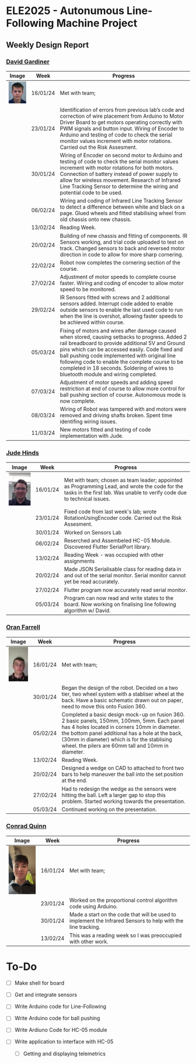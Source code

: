 # ELE2025 - Autonumous Line-Following Machine Project

## Weekly Design Report

### [David Gardiner](mailto:dgardiner04@qub.ac.uk)

| Image | Week | Progress |
|-------|------|----------|
| ![](img/david.jpg) | 16/01/24 | Met with team; |
| | 23/01/24 | Identification of errors from previous lab’s code and correction of wire placement from Arduino to Motor Driver Board to get motors operating correctly with PWM signals and button input.  Wiring of Encoder to Arduino and testing of code to check the serial monitor values increment with motor rotations. Carried out the Risk Assesment.|
| | 30/01/24 | Wiring of Encoder on second motor to Arduino and testing of code to check the serial monitor values increment with motor rotations for both motors.  Connection of battery instead of power supply to allow for wireless movement.  Research of Infrared Line Tracking Sensor to determine the wiring and potential code to be used.|
| | 06/02/24 | Wiring and coding of Infrared Line Tracking Sensor to detect a difference between white and black on a page.  Glued wheels and fitted stabilising wheel from old chassis onto new chassis.|
| | 13/02/24 | Reading Week.|
| | 20/02/24 | Building of new chassis and fitting of components.  IR Sensors working, and trial code uploaded to test on track.  Changed sensors to back and reversed motor direction in code to allow for more sharp cornering.|
| | 22/02/24 | Robot now completes the cornering section of the course.|
| | 27/02/24 | Adjustment of motor speeds to complete course faster.  Wiring and coding of encoder to allow motor speed to be monitored.|
| | 29/02/24 | IR Sensors fitted with screws and 2 additional sensors added.  Interrupt code added to enable outside sensors to enable the last used code to run when the line is overshot, allowing faster speeds to be achieved within course.|
| | 05/03/24 | Fixing of motors and wires after damage caused when stored, causing setbacks to progress.  Added 2 rail breadboard to provide additional 5V and Ground pins which can be accessed easily.  Code fixed and ball pushing code implemented with original line following code to enable the complete course to be completed in 18 seconds.  Soldering of wires to bluetooth module and wiring completed. |
| | 07/03/24 | Adjustment of motor speeds and adding speed restriction at end of course to allow more control for ball pushing section of course.  Autonomous mode is now complete. |
| | 08/03/24 | Wiring of Robot was tampered with and motors were removed and driving shafts broken.  Spent time identifing wiring issues. |
| | 11/03/24 | New motors fitted and testing of code implementation with Jude. |

### [Jude Hinds](mailto:jhinds04@qub.ac.uk)

| Image | Week | Progress |
|-------|------|----------|
| ![](img/jude.jpg) | 16/01/24 | Met with team; chosen as team leader; appointed as Programming Lead, and wrote the code for the tasks in the first lab. Was unable to verify code due to technical issues. |
| | 23/01/24 | Fixed code from last week's lab; wrote RotationUsingEncoder code. Carried out the Risk Assesment. |
| | 30/01/24 | Worked on Sensors Lab |
| | 06/02/24 | Reserched and Assembeled HC-05 Module. Discovered Flutter SerialPort library. |
| | 13/02/24 | Reading Week - was occupied with other assignments |
| | 20/02/24 | Made JSON Serialisable class for reading data in and out of the serial monitor. Serial monitor cannot yet be read accurately. |
| | 27/02/24 | Flutter program now accurately read serial monitor. |
| | 05/03/24 | Program can now read and write states to the board. Now working on finalising line following algorithm w/ David. |

### [Oran Farrell](mailto:ofarrell03@qub.ac.uk)

| Image | Week | Progress |
|-------|------|----------|
| ![](img/oran.jpg) | 16/01/24 | Met with team; |
| | 30/01/24 | Began the design of the robot. Decided on a two tier, two wheel system with a stabliser wheel at the back. Have a basic schematic drawn out on paper, need to move this onto Fusion 360. | 
| | 05/02/24  | Completed a basic design mock-up on fusion 360. 2 basic panels, 150mm, 100mm, 5mm. Each panel has 4 holes located in corners 10mm in diameter. the bottom panel additional has a hole at the back, (30mm in diameter) which is for the stablising wheel. the pilers are 60mm tall and 10mm in diameter. |
| | 13/02/24 | Reading Week.|
| | 20/02/24 | Designed a wedge on CAD to attached to front two bars to help maneuver the ball into the set position at the end. |
| | 27/02/24 | Had to redesign the wedge as the sensors were hitting the ball. Left a larger gap to stop this problem. Started working towards the presentation.|
| | 05/03/24 | Continued working on the presentation. |


### [Conrad Quinn](mailto:cquinn167@qub.ac.uk)

| Image | Week | Progress |
|-------|------|----------|
| ![](img/conrad.jpg) | 16/01/24 | Met with team; |
| | 23/01/24 | Worked on the proportional control algorithm code using Arduino. |
| | 30/01/24 | Made a start on the code that will be used to implement the Infrared Sensors to help with the line tracking. |
| | 13/02/24 | This was a reading week so I was preoccupied with other work. |

# To-Do

- [ ] Make shell for board
- [ ] Get and integrate sensors

- [ ] Write Arduino code for Line-Following
- [ ] Write Arduino code for ball pushing
- [ ] Write Ardiuno Code for HC-05 module
- [ ] Write application to interface with HC-05
  - [ ] Getting and displaying telemetrics
